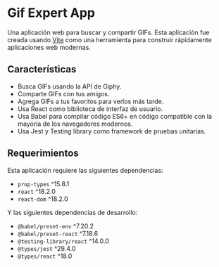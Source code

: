# Gif Expert App

Una aplicación web para buscar y compartir GIFs. Esta aplicación fue creada usando [Vite](https://github.com/vitejs/vite) como una herramienta para construir rápidamente aplicaciones web modernas.

## Características

- Busca GIFs usando la API de Giphy.
- Comparte GIFs con tus amigos.
- Agrega GIFs a tus favoritos para verlos más tarde.
- Usa React como biblioteca de interfaz de usuario. 
- Usa Babel para compilar código ES6+ en código compatible con la mayoría de los navegadores modernos. 
- Usa Jest y Testing library como framework de pruebas unitarias. 

 ## Requerimientos 

 Esta aplicación requiere las siguientes dependencias: 

 - `prop-types` ^15.8.1 
 - `react` ^18.2.0 
 - `react-dom` ^18.2.0 

 Y las siguientes dependencias de desarrollo: 

 - `@babel/preset-env` ^7.20.2 
 - `@babel/preset-react` ^7.18.6 
 - `@testing-library/react` ^14.0.0 
 - `@types/jest` ^29.4.0  
 - `@types/react` ^18.0